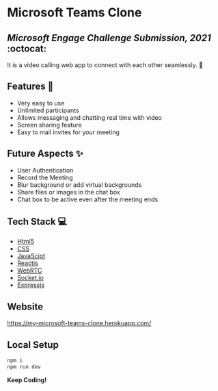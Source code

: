 # Microsoft Teams Clone 
## _Microsoft Engage Challenge Submission, 2021_ :octocat:

It is a video calling web app to connect with each other seamlessly. :movie_camera:

## Features :sparkler:

- Very easy to use
- Unlimited participants
- Allows messaging and chatting real time with video
- Screen sharing feature
- Easy to mail invites for your meeting

## Future Aspects ✨

- User Authentication
- Record the Meeting
- Blur background or add virtual backgrounds
- Share files or images in the chat box
- Chat box to be active even after the meeting ends

## Tech Stack :computer:

- [Html5](https://developer.mozilla.org/en-US/docs/Glossary/HTML5)
- [CSS](https://developer.mozilla.org/en-US/docs/Web/CSS)
- [JavaScipt](https://developer.mozilla.org/en-US/docs/Web/JavaScript)
- [Reactjs](https://reactjs.org/)
- [WebRTC](https://webrtc.org/)
- [Socket.io](https://socket.io/)
- [Expressjs](https://expressjs.com/)

## Website
https://my-microsoft-teams-clone.herokuapp.com/

## Local Setup
```sh
npm i
npm run dev
```

**Keep Coding!**






